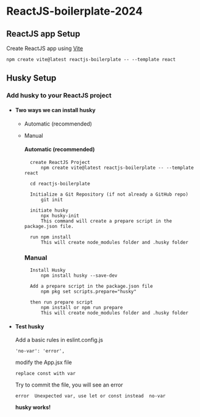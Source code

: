 # ReactJS-boilerplate-2024

## ReactJS app Setup

Create ReactJS app using [Vite](https://vitejs.dev/guide/)

    npm create vite@latest reactjs-boilerplate -- --template react

## Husky Setup

### Add husky to your ReactJS project

- #### Two ways we can install husky

    - Automatic (recommended)
    - Manual

        #### Automatic (recommended)

            create ReactJS Project
                npm create vite@latest reactjs-boilerplate -- --template react

            cd reactjs-boilerplate

            Initialize a Git Repository (if not already a GitHub repo)
                git init

            initiate husky
                npx husky-init
                This command will create a prepare script in the package.json file.

            run npm install 
                This will create node_modules folder and .husky folder
        
        ### Manual

            Install Husky
                npm install husky --save-dev

            Add a prepare script in the package.json file
                npm pkg set scripts.prepare="husky"
            
            then run prepare script
                npm install or npm run prepare
                This will create node_modules folder and .husky folder


- #### Test husky

  Add a basic rules in eslint.config.js
  
      'no-var': 'error',

   modify the App.jsx file
  
      replace const with var

   Try to commit the file, you will see an error
  
      error  Unexpected var, use let or const instead  no-var
    
  <strong>husky works!</strong>
